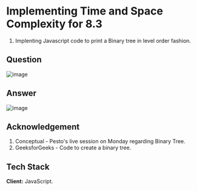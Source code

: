 
# Implementing Time and Space Complexity for 8.3
1. Implenting Javascript code to print a Binary tree in level order 
fashion.
## Question
![image](https://user-images.githubusercontent.com/102906185/196115600-0a8fd034-a7f0-43d4-9d9a-415bab1c2d4c.png)

## Answer 
![image](https://user-images.githubusercontent.com/102906185/196115406-0e62c541-c03e-4f9b-b66a-897c407270b2.png)


## Acknowledgement 
1. Conceptual - Pesto's live session on Monday regarding Binary Tree.
2. GeeksforGeeks - Code to create a binary tree.
## Tech Stack

**Client:** JavaScript.



